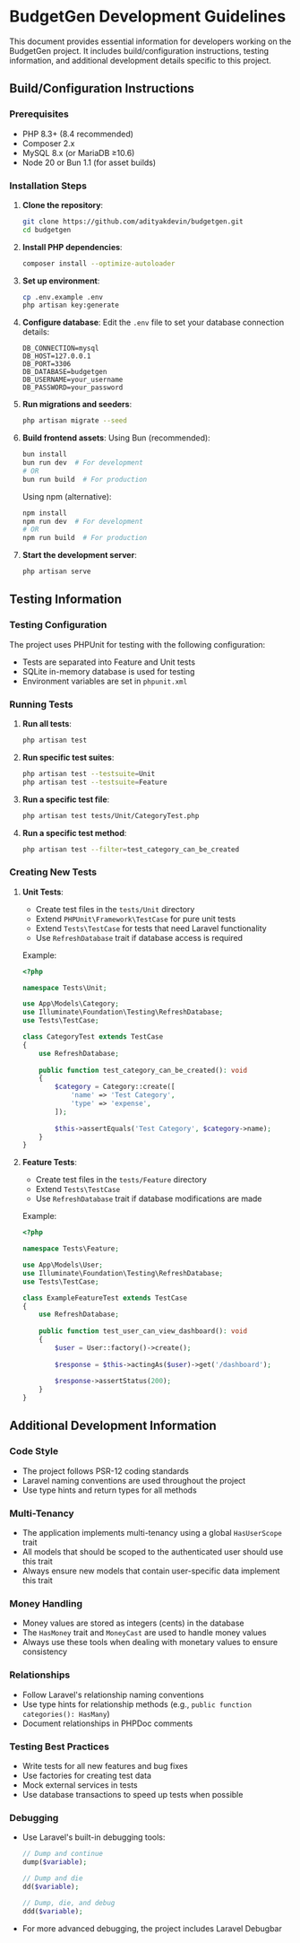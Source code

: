 # BudgetGen Development Guidelines

This document provides essential information for developers working on the BudgetGen project. It includes
build/configuration instructions, testing information, and additional development details specific to this project.

## Build/Configuration Instructions

### Prerequisites

- PHP 8.3+ (8.4 recommended)
- Composer 2.x
- MySQL 8.x (or MariaDB ≥10.6)
- Node 20 or Bun 1.1 (for asset builds)

### Installation Steps

1. **Clone the repository**:
   ```bash
   git clone https://github.com/adityakdevin/budgetgen.git
   cd budgetgen
   ```

2. **Install PHP dependencies**:
   ```bash
   composer install --optimize-autoloader
   ```

3. **Set up environment**:
   ```bash
   cp .env.example .env
   php artisan key:generate
   ```

4. **Configure database**:
   Edit the `.env` file to set your database connection details:
   ```
   DB_CONNECTION=mysql
   DB_HOST=127.0.0.1
   DB_PORT=3306
   DB_DATABASE=budgetgen
   DB_USERNAME=your_username
   DB_PASSWORD=your_password
   ```

5. **Run migrations and seeders**:
   ```bash
   php artisan migrate --seed
   ```

6. **Build frontend assets**:
   Using Bun (recommended):
   ```bash
   bun install
   bun run dev  # For development
   # OR
   bun run build  # For production
   ```

   Using npm (alternative):
   ```bash
   npm install
   npm run dev  # For development
   # OR
   npm run build  # For production
   ```

7. **Start the development server**:
   ```bash
   php artisan serve
   ```

## Testing Information

### Testing Configuration

The project uses PHPUnit for testing with the following configuration:

- Tests are separated into Feature and Unit tests
- SQLite in-memory database is used for testing
- Environment variables are set in `phpunit.xml`

### Running Tests

1. **Run all tests**:
   ```bash
   php artisan test
   ```

2. **Run specific test suites**:
   ```bash
   php artisan test --testsuite=Unit
   php artisan test --testsuite=Feature
   ```

3. **Run a specific test file**:
   ```bash
   php artisan test tests/Unit/CategoryTest.php
   ```

4. **Run a specific test method**:
   ```bash
   php artisan test --filter=test_category_can_be_created
   ```

### Creating New Tests

1. **Unit Tests**:
    - Create test files in the `tests/Unit` directory
    - Extend `PHPUnit\Framework\TestCase` for pure unit tests
    - Extend `Tests\TestCase` for tests that need Laravel functionality
    - Use `RefreshDatabase` trait if database access is required

   Example:
   ```php
   <?php
   
   namespace Tests\Unit;
   
   use App\Models\Category;
   use Illuminate\Foundation\Testing\RefreshDatabase;
   use Tests\TestCase;
   
   class CategoryTest extends TestCase
   {
       use RefreshDatabase;
       
       public function test_category_can_be_created(): void
       {
           $category = Category::create([
               'name' => 'Test Category',
               'type' => 'expense',
           ]);
           
           $this->assertEquals('Test Category', $category->name);
       }
   }
   ```

2. **Feature Tests**:
    - Create test files in the `tests/Feature` directory
    - Extend `Tests\TestCase`
    - Use `RefreshDatabase` trait if database modifications are made

   Example:
   ```php
   <?php
   
   namespace Tests\Feature;
   
   use App\Models\User;
   use Illuminate\Foundation\Testing\RefreshDatabase;
   use Tests\TestCase;
   
   class ExampleFeatureTest extends TestCase
   {
       use RefreshDatabase;
       
       public function test_user_can_view_dashboard(): void
       {
           $user = User::factory()->create();
           
           $response = $this->actingAs($user)->get('/dashboard');
           
           $response->assertStatus(200);
       }
   }
   ```

## Additional Development Information

### Code Style

- The project follows PSR-12 coding standards
- Laravel naming conventions are used throughout the project
- Use type hints and return types for all methods

### Multi-Tenancy

- The application implements multi-tenancy using a global `HasUserScope` trait
- All models that should be scoped to the authenticated user should use this trait
- Always ensure new models that contain user-specific data implement this trait

### Money Handling

- Money values are stored as integers (cents) in the database
- The `HasMoney` trait and `MoneyCast` are used to handle money values
- Always use these tools when dealing with monetary values to ensure consistency

### Relationships

- Follow Laravel's relationship naming conventions
- Use type hints for relationship methods (e.g., `public function categories(): HasMany`)
- Document relationships in PHPDoc comments

### Testing Best Practices

- Write tests for all new features and bug fixes
- Use factories for creating test data
- Mock external services in tests
- Use database transactions to speed up tests when possible

### Debugging

- Use Laravel's built-in debugging tools:
  ```php
  // Dump and continue
  dump($variable);
  
  // Dump and die
  dd($variable);
  
  // Dump, die, and debug
  ddd($variable);
  ```

- For more advanced debugging, the project includes Laravel Debugbar
